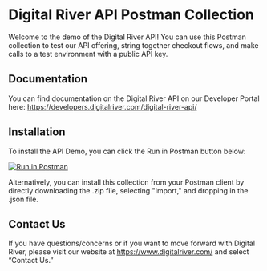 # Digital River API Postman Collection
Welcome to the demo of the Digital River API!  You can use this Postman collection to test our API offering, string together checkout flows, and make calls to a test environment with a public API key. 
## Documentation
You can find documentation on the Digital River API on our Developer Portal here: https://developers.digitalriver.com/digital-river-api/
## Installation
To install the API Demo, you can click the Run in Postman button below:

[![Run in Postman](https://run.pstmn.io/button.svg)](https://app.getpostman.com/run-collection/7fd695b6e6176368c243)

Alternatively, you can install this collection from your Postman client by directly downloading the .zip file, selecting "Import," and dropping in the .json file. 
## Contact Us
If you have questions/concerns or if you want to move forward with Digital River, please visit our website at https://www.digitalriver.com/ and select “Contact Us.”
